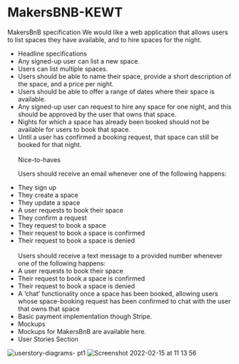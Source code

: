 # MakersBNB-KEWT
MakersBnB specification
We would like a web application that allows users to list spaces they have available, and to hire spaces for the night.
<ul>
  <li>
    Headline specifications
  </li>
  <li>
    Any signed-up user can list a new space.
  </li>
  <li>
    Users can list multiple spaces.
  </li>
  <li>
    Users should be able to name their space, provide a short description of the space, and a price per night.
  </li>
  <li>
    Users should be able to offer a range of dates where their space is available.
  </li>
  <li>
    Any signed-up user can request to hire any space for one night, and this should be approved by the user that owns that space.
  </li>
  <li>
    Nights for which a space has already been booked should not be available for users to book that space.
   </li>
  <li>
Until a user has confirmed a booking request, that space can still be booked for that night.
  </li>
  <br>
Nice-to-haves
  
Users should receive an email whenever one of the following happens:
  <li>
    They sign up
  </li>
  <li>
    They create a space
  </li>
  <li>
    They update a space
  </li>
  <li>
    A user requests to book their space
  </li>
  <li>
    They confirm a request
    </li>
  <li>
    They request to book a space
  </li>
  <li>
    Their request to book a space is confirmed
    </li>
  <li>
    Their request to book a space is denied
  </li>
  
  </br>
    Users should receive a text message to a provided number whenever one of the following happens:
  </br>
  
  <li>
      A user requests to book their space
  </li>
  <li>
    Their request to book a space is confirmed
   </li>
   <li>
    Their request to book a space is denied
  </li>
  <li>
    A ‘chat’ functionality once a space has been booked, allowing users whose space-booking request has been confirmed to chat with the user that owns that space
  </li>
  <li>
    Basic payment implementation though Stripe.
  </li>
  <li>
    Mockups
  </li>
  <li>
      Mockups for MakersBnB are available here.
  </li>
  <li>
    User Stories Section
  </li>
</ul>

![userstory-diagrams- pt1](https://user-images.githubusercontent.com/68760004/153908777-52a3386d-016b-4589-b6c7-712470799349.jpg)
![Screenshot 2022-02-15 at 11 13 56](https://user-images.githubusercontent.com/95972891/154051437-31bd7880-a2cd-4b41-808a-73a9e9363c8a.png)
